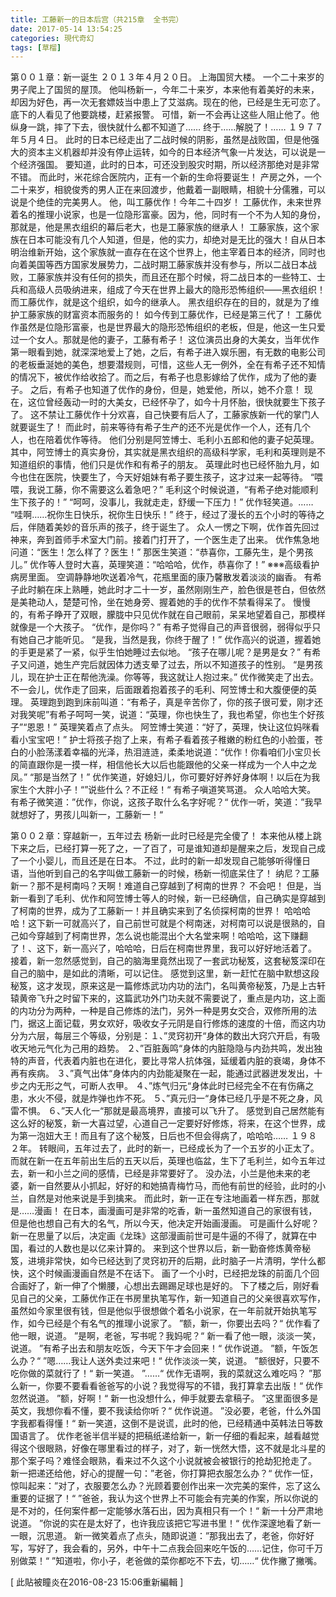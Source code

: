 ```yaml
---
title: 工藤新一的日本后宫（共215章  全书完）
date: 2017-05-14 13:54:25
categories: 現代奇幻
tags: [草榴]
---
```

第００１章：新一诞生
２０１３年４月２０日。
上海国贸大楼。
一个二十来岁的男子爬上了国贸的屋顶。
他叫杨新一，今年二十来岁，本来他有着美好的未来，却因为好色，再一次无套嫖妓当中患上了艾滋病。现在的他，已经是生无可恋了。
底下的人看见了他要跳楼，赶紧报警。
可惜，新一不会再让这些人阻止他了。他纵身一跳，摔了下去，很快就什么都不知道了……
终于……解脱了！……
１９７７年５月４日。
此时的日本已经走出了二战时候的阴影，虽然是战败国，但是他强大的资本主义机器却并没有停止运转，如今的日本经济气象一片发达，可以说是一个经济强国。
要知道，此时的日本，可还没到股灾时期，所以经济那绝对是非常不错。
而此时，米花综合医院内，正有一个新的生命将要诞生！
产房之外，一个二十来岁，相貌俊秀的男人正在来回渡步，他戴着一副眼睛，相貌十分儒雅，可以说是个绝佳的完美男人。
他，叫工藤优作！今年二十四岁！
工藤优作，未来世界着名的推理小说家，也是一位隐形富豪。因为，他，同时有一个不为人知的身份，那就是，他是黑衣组织的幕后老大，也是工藤家族的继承人！
工藤家族，这个家族在日本可能没有几个人知道，但是，他的实力，却绝对是无比的强大！自从日本明治维新开始，这个家族就一直存在在这个世界上，他主宰着日本的经济，同时也向着美国等西方国家发展势力，二战时期工藤家族并没有参与，所以二战日本战败，工藤家族并没有任何的损失，而且还在那个时候，将二战日本的一些特工、士兵和高级人员吸纳进来，组成了今天在世界上最大的隐形恐怖组织——黑衣组织！
而工藤优作，就是这个组织，如今的继承人。
黑衣组织存在的目的，就是为了维护工藤家族的财富资本而服务的！
如今传到工藤优作，已经是第三代了！
工藤优作虽然是位隐形富豪，也是世界最大的隐形恐怖组织的老板，但是，他这一生只爱过一个女人。那就是他的妻子，工藤有希子！
这位演员出身的大美女，当年优作第一眼看到她，就深深地爱上了她，之后，有希子进入娱乐圈，有无数的电影公司的老板垂涎她的美色，想要潜规则，可惜，这些人无一例外，全在有希子还不知情的情况下，被优作给收拾了。而之后，有希子也息影嫁给了优作，成为了他的妻子。
之后，有希子也知道了优作的身份，但是，她爱他，所以，她不介意！
现在，这位曾经轰动一时的大美女，已经怀孕了，如今十月怀胎，很快就要生下孩子了。
这不禁让工藤优作十分欢喜，自己快要有后人了，工藤家族新一代的掌门人就要诞生了！
而此时，前来等待有希子生产的还不光是优作一个人，还有几个人，也在陪着优作等待。
他们分别是阿笠博士、毛利小五郎和他的妻子妃英理。
其中，阿笠博士的真实身份，其实就是黑衣组织的高级科学家，毛利和英理则是不知道组织的事情，他们只是优作和有希子的朋友。
英理此时也已经怀胎九月，如今也住在医院，快要生了，今天好姐妹有希子要生孩子，这才过来一起等待。
“喂喂，我说工藤，你不需要这么着急吧？”
毛利这个时候说道，“有希子绝对能顺利生下孩子的！”
“呵呵，没事儿，我就走走，舒缓一下压力！”
优作轻笑道。……
“哇啊……祝你生日快乐，祝你生日快乐！”
终于，经过了漫长的五个小时的等待之后，伴随着美妙的音乐声的孩子，终于诞生了。
众人一愣之下啊，优作首先回过神来，奔到首师手术室大门前。接着门打开了，一个医生走了出来。
优作焦急地问道：“医生！怎么样了？医生！”
那医生笑道：“恭喜你，工藤先生，是个男孩儿。”
优作等人登时大喜，英理笑道：“哈哈哈，优作，恭喜你了！”
※※※高级看护病房里面。
空调静静地吹送着冷气，花瓶里面的康乃馨散发着淡淡的幽香。
有希子此时躺在床上熟睡，她此时才二十一岁，虽然刚刚生产，脸色很是苍白，但依然是美艳动人，楚楚可怜，坐在她身旁、握着她的手的优作不禁看得呆了。
慢慢的，有希子睁开了双眼，朦胧中只见优作就在自己眼前，呆呆地望着自己，那模样就像是一个大孩子。
“优作，是你吗？”
有希子觉得自己的声音很弱，弱得似乎只有她自己才能听见。
“是我，当然是我，你终于醒了！”
优作高兴的说道，握着她的手更是紧了一紧，似乎生怕她睡过去似地。
“孩子在哪儿呢？是男是女？”
有希子又问道，她生产完后就因体力透支晕了过去，所以不知道孩子的性别。
“是男孩儿，现在护士正在帮他洗澡。你等等，我这就让人抱过来。”
优作微笑走了出去。
不一会儿，优作走了回来，后面跟着抱着孩子的毛利、阿笠博士和大腹便便的英理。
英理跑到跑到床前叫道：“有希子，真是辛苦你了，你的孩子很可爱，刚才还对我笑呢”有希子呵呵一笑，说道：“英理，你也快生了，我也希望，你也生个好孩子”“恩恩！”
英理笑着点了点头。
阿笠博士笑道：“好了，英理，快让这位妈咪看看小宝宝吧！”
护士将孩子抱了上来，有希子看着孩子稚嫩的粉红色的小脸蛋，苍白的小脸荡漾着幸福的光泽，热泪涟涟，柔柔地说道：“优作！你看咱们小宝贝长的简直跟你是一摸一样，相信他长大以后也能跟他的父亲一样成为一个人中之龙凤。”
“那是当然了！”
优作笑道，好媳妇儿，你可要好好养好身体啊！以后在为我家生个大胖小子！“”说些什么？不正经！“
有希子嗔道笑骂道。
众人哈哈大笑。
有希子微笑道：”优作，你说，这孩子取什么名字好呢？“
优作一听，笑道：”我早就想好了，男孩儿叫新一，工藤新一！“


第００２章：穿越新一，五年过去
杨新一此时已经是完全傻了！
本来他从楼上跳下来之后，已经打算一死了之，一了百了，可是谁知道却是醒来之后，发现自己成了一个小婴儿，而且还是在日本。
不过，此时的新一却发现自己能够听得懂日语，当他听到自己的名字叫做工藤新一的时候，杨新一彻底呆住了！
纳尼？工藤新一？那不是柯南吗？天啊！难道自己穿越到了柯南的世界？
不会吧！
但是，当新一看到了毛利、优作和阿笠博士等人的时候，新一已经确信，自己确实是穿越到了柯南的世界，成为了工藤新一！并且确实来到了名侦探柯南的世界！
哈哈哈哈！这下新一可就高兴了，自己前世可就是个柯南迷，对柯南可以说是很熟的，自己如今穿越到了柯南世界，怎么说也能混出个大名堂来啊！哈哈哈，这下赚翻了！、这下，新一高兴了，哈哈哈，日后在柯南世界里，我可以好好地活着了。
接着，新一忽然感觉到，自己的脑海里竟然出现了一套武功秘笈，这套秘笈深印在自己的脑中，是如此的清晰，可以记住。
感觉到这里，新一赶忙在脑中默想这段秘笈，这才发现，原来这是一篇修炼武功内功的法门，名叫黄帝秘笈，乃是上古轩辕黄帝飞升之时留下来的，这篇武功外门功夫就不需要说了，重点是内功，这上面的内功分为两种，一种是自己修炼的法门，另外一种是男女交合，双修所用的法门，据这上面记载，男女欢好，吸收女子元阴是自行修炼的速度的十倍，而这内功分为六层，每层三个等级，分别是：１、”灵窍初开“身体的数出大窍穴开启，有吸收天地元气化为己用的趋势。
２、”百脏轰鸣“身体的内脏隐隐与内劲共鸣，发出独特的声音，代表着内脏也在进化，要比寻常人抗体强，延缓着内脏的衰竭，身体不再有疾病。
３、”真气出体“身体内的内劲能凝聚在一起，能通过武器迸发发出，十步之内无形之气，可断人衣甲。
４、”炼气归元“身体此时已经完全不在有伤痛之患，水火不侵，就是炸弹也炸不死。
５、”真元归一“身体已经几乎是不死之身，风雷不惧。
６、”天人化一“那就是最高境界，直接可以飞升了。
感觉到自己居然能有这么好的秘笈，新一大喜过望，心道自己一定要好好修炼，将来，在这个世界，成为第一泡妞大王！而且有了这个秘笈，日后也不但会得病了，哈哈哈……
１９８２年。
转眼间，五年过去了，此时的新一，已经成长为了一个五岁的小正太了。
而就在新一在五年前出生后的五天以后，英理也临盆，生下了毛利兰，如今五年过去，新一和小兰之间的感情，已经是非常要好了。
没办法，小兰是他未来的老婆，新一自然要从小抓起，好好的和她搞青梅竹马，而他有前世的经验，此时的小兰，自然是对他来说是手到擒来。
而此时，新一正在专注地画着一样东西，那就是……漫画！
在日本，画漫画可是非常的吃香，新一虽然知道自己的家很有钱，但是他也想自己有大的名气，所以今天，他决定开始画漫画。
可是画什么好呢？新一在思量了以后，决定画《龙珠》这部漫画前世可是牛逼的不得了，就算在中国，看过的人数也是以亿来计算的。
来到这个世界以后，新一勤奋修炼黄帝秘笈，进境非常快，如今已经达到了灵窍初开的后期，此时脑子一片清明，学什么都快，这个时候画漫画自然是不在话下。
画了一个小时，已经把龙珠的前面几个回合画好了，新一伸了个懒腰，心想出去踢踢足球也是好的。
下了楼之后，刚好看见自己的父亲，工藤优作正在书房里执笔写作，新一知道自己的父亲很喜欢写作，虽然如今家里很有钱，但是他似乎很想做个着名小说家，在一年前就开始执笔写作，如今已经是个有名气的推理小说家了。
”额，新一，你要出去吗？“
优作看了他一眼，说道。
”是啊，老爸，写书呢？我妈呢？“
新一看了他一眼，淡淡一笑，说道。
”有希子出去和朋友吃饭，今天下午才会回来！“
优作说道。
”额，午饭怎么办？“
”嗯……我让人送外卖过来吧！“
优作淡淡一笑，说道。
”额很好，只要不吃你做的菜就行了！“
新一笑道。
”……“
优作无语啊，我的菜就这么难吃吗？
”那么新一，你要不要看看爸爸写的小说？我觉得写的不错，我打算拿去出版！“
优作忽然说道。
”额，好啊！“
新一也没想什么，伸手就要去拿稿子。
”这里面很多是英文，我想你看不懂，要不我读给你听？“
优作说道。
”没必要，老爸，什么外国字我都看得懂！“
新一笑道，这倒不是说谎，此时的他，已经精通中英韩法日等数国语言了。
优作老爸半信半疑的把稿纸递给新一，新一仔细的看起来，越看越觉得这个很眼熟，好像在哪里看过的样子，对了，新一恍然大悟，这不就是北斗星的那个案子吗？难怪会眼熟，看来过不久这个小说就被会被银行的抢劫犯抢走了。
新一把递还给他，好心的提醒一句：”老爸，你打算把衣服怎么办？“
优作一怔，惊叫起来：”对了，衣服要怎么办？光顾着要创作出来一次完美的案件，忘了这么重要的证据了！“
”爸爸，我认为这个世界上不可能会有完美的作案，所以你说的是不对的，任何案件都一定能够水落石出，因为真相只有一个！“
新一十分严肃地说道。
”你说的实在是太好了，也许我应该把它写进书里！“
优作深邃地看了新一一眼，沉思道。
新一微笑着点了点头，随即说道：”那我出去了，老爸，你好好写，写好了，我会看的，另外，中午十二点我会回来吃午饭的……记住，你可千万别做菜！“
”知道啦，你小子，老爸做的菜你都吃不下去，切……“
优作撇了撇嘴。


[ 此貼被瞳炎在2016-08-23 15:06重新編輯 ]